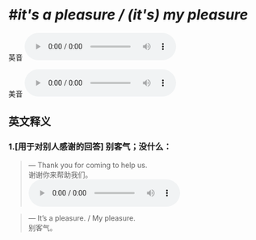 # ***\#it's a pleasure / (it's) my pleasure*** 
英音
<audio src="./media/it's a pleasure1_AAC.aac" controls="controls"></audio>

美音
<audio src="./media/it’s a pleasure2_AAC.aac" controls="controls"></audio>



  

英文释义
---
### 1.**[用于对别人感谢的回答] 别客气；没什么：**  

 > — Thank you for coming to help us.   
 > 谢谢你来帮助我们。    
<audio src="./media/pleasure-7.aac" controls="controls"></audio>

 > — It’s a pleasure. / My pleasure.  
 > 别客气。    



